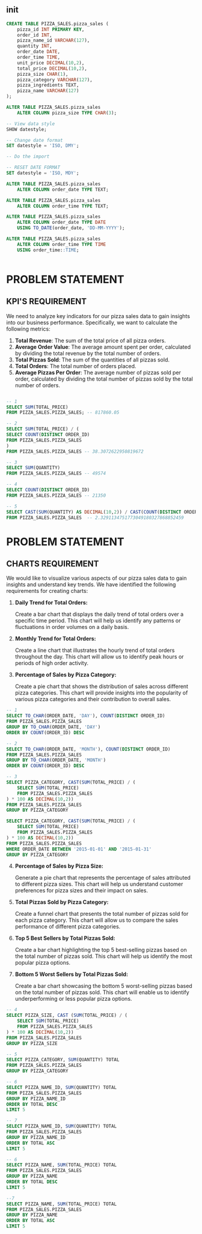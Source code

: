 ## init
```sql
CREATE TABLE PIZZA_SALES.pizza_sales (
    pizza_id INT PRIMARY KEY,
    order_id INT,
    pizza_name_id VARCHAR(127),
    quantity INT,
    order_date DATE,
    order_time TIME,
    unit_price DECIMAL(10,2),
    total_price DECIMAL(10,2),
    pizza_size CHAR(1),
    pizza_category VARCHAR(127),
    pizza_ingredients TEXT,
    pizza_name VARCHAR(127)
);

ALTER TABLE PIZZA_SALES.pizza_sales
    ALTER COLUMN pizza_size TYPE CHAR(3);

-- View data style
SHOW datestyle;

-- Change date format
SET datestyle = 'ISO, DMY';

-- Do the import

-- RESET DATE FORMAT
SET datestyle = 'ISO, MDY';

ALTER TABLE PIZZA_SALES.pizza_sales
    ALTER COLUMN order_date TYPE TEXT;

ALTER TABLE PIZZA_SALES.pizza_sales
    ALTER COLUMN order_time TYPE TEXT;

ALTER TABLE PIZZA_SALES.pizza_sales
    ALTER COLUMN order_date TYPE DATE 
    USING TO_DATE(order_date, 'DD-MM-YYYY');

ALTER TABLE PIZZA_SALES.pizza_sales
    ALTER COLUMN order_time TYPE TIME
    USING order_time::TIME;



```

# PROBLEM STATEMENT

## KPI'S REQUIREMENT

We need to analyze key indicators for our pizza sales data to gain insights into our business performance. Specifically, we want to calculate the following metrics:

1. **Total Revenue**: The sum of the total price of all pizza orders.
2. **Average Order Value**: The average amount spent per order, calculated by dividing the total revenue by the total number of orders.
3. **Total Pizzas Sold**: The sum of the quantities of all pizzas sold.
4. **Total Orders**: The total number of orders placed.
5. **Average Pizzas Per Order**: The average number of pizzas sold per order, calculated by dividing the total number of pizzas sold by the total number of orders.

```sql

-- 1
SELECT SUM(TOTAL_PRICE)
FROM PIZZA_SALES.PIZZA_SALES; -- 817860.05

-- 2
SELECT SUM(TOTAL_PRICE) / (
SELECT COUNT(DISTINCT ORDER_ID)
FROM PIZZA_SALES.PIZZA_SALES
)
FROM PIZZA_SALES.PIZZA_SALES -- 38.3072622950819672

-- 3
SELECT SUM(QUANTITY)
FROM PIZZA_SALES.PIZZA_SALES -- 49574

-- 4
SELECT COUNT(DISTINCT ORDER_ID)
FROM PIZZA_SALES.PIZZA_SALES -- 21350

-- 5
SELECT CAST(SUM(QUANTITY) AS DECIMAL(10,2)) / CAST(COUNT(DISTINCT ORDER_ID) AS DECIMAL(10,2))
FROM PIZZA_SALES.PIZZA_SALES  -- 2.3291134751773049180327868852459


```

# PROBLEM STATEMENT

## CHARTS REQUIREMENT

We would like to visualize various aspects of our pizza sales data to gain insights and understand key trends. We have identified the following requirements for creating charts:

1. **Daily Trend for Total Orders:**

   Create a bar chart that displays the daily trend of total orders over a specific time period. This chart will help us identify any patterns or fluctuations in order volumes on a daily basis.

2. **Monthly Trend for Total Orders:**

   Create a line chart that illustrates the hourly trend of total orders throughout the day. This chart will allow us to identify peak hours or periods of high order activity.

3. **Percentage of Sales by Pizza Category:**

   Create a pie chart that shows the distribution of sales across different pizza categories. This chart will provide insights into the popularity of various pizza categories and their contribution to overall sales.

```sql
-- 1
SELECT TO_CHAR(ORDER_DATE, 'DAY'), COUNT(DISTINCT ORDER_ID)
FROM PIZZA_SALES.PIZZA_SALES
GROUP BY TO_CHAR(ORDER_DATE, 'DAY')
ORDER BY COUNT(ORDER_ID) DESC

-- 2
SELECT TO_CHAR(ORDER_DATE, 'MONTH'), COUNT(DISTINCT ORDER_ID)
FROM PIZZA_SALES.PIZZA_SALES
GROUP BY TO_CHAR(ORDER_DATE, 'MONTH')
ORDER BY COUNT(ORDER_ID) DESC

-- 3
SELECT PIZZA_CATEGORY, CAST(SUM(TOTAL_PRICE) / (
	SELECT SUM(TOTAL_PRICE)
	FROM PIZZA_SALES.PIZZA_SALES
) * 100 AS DECIMAL(10,2))
FROM PIZZA_SALES.PIZZA_SALES
GROUP BY PIZZA_CATEGORY

SELECT PIZZA_CATEGORY, CAST(SUM(TOTAL_PRICE) / (
	SELECT SUM(TOTAL_PRICE)
	FROM PIZZA_SALES.PIZZA_SALES
) * 100 AS DECIMAL(10,2))
FROM PIZZA_SALES.PIZZA_SALES
WHERE ORDER_DATE BETWEEN '2015-01-01' AND '2015-01-31'
GROUP BY PIZZA_CATEGORY

```

4. **Percentage of Sales by Pizza Size:**

   Generate a pie chart that represents the percentage of sales attributed to different pizza sizes. This chart will help us understand customer preferences for pizza sizes and their impact on sales.

5. **Total Pizzas Sold by Pizza Category:**

   Create a funnel chart that presents the total number of pizzas sold for each pizza category. This chart will allow us to compare the sales performance of different pizza categories.

6. **Top 5 Best Sellers by Total Pizzas Sold:**

   Create a bar chart highlighting the top 5 best-selling pizzas based on the total number of pizzas sold. This chart will help us identify the most popular pizza options.

7. **Bottom 5 Worst Sellers by Total Pizzas Sold:**

   Create a bar chart showcasing the bottom 5 worst-selling pizzas based on the total number of pizzas sold. This chart will enable us to identify underperforming or less popular pizza options.

```sql
-- 4
SELECT PIZZA_SIZE, CAST (SUM(TOTAL_PRICE) / (
	SELECT SUM(TOTAL_PRICE)
	FROM PIZZA_SALES.PIZZA_SALES
) * 100 AS DECIMAL(10,2))
FROM PIZZA_SALES.PIZZA_SALES
GROUP BY PIZZA_SIZE

-- 5
SELECT PIZZA_CATEGORY, SUM(QUANTITY) TOTAL
FROM PIZZA_SALES.PIZZA_SALES
GROUP BY PIZZA_CATEGORY

-- 6
SELECT PIZZA_NAME_ID, SUM(QUANTITY) TOTAL
FROM PIZZA_SALES.PIZZA_SALES
GROUP BY PIZZA_NAME_ID
ORDER BY TOTAL DESC
LIMIT 5

-- 7
SELECT PIZZA_NAME_ID, SUM(QUANTITY) TOTAL
FROM PIZZA_SALES.PIZZA_SALES
GROUP BY PIZZA_NAME_ID
ORDER BY TOTAL ASC
LIMIT 5

-- 6
SELECT PIZZA_NAME, SUM(TOTAL_PRICE) TOTAL
FROM PIZZA_SALES.PIZZA_SALES
GROUP BY PIZZA_NAME
ORDER BY TOTAL DESC
LIMIT 5

--7 
SELECT PIZZA_NAME, SUM(TOTAL_PRICE) TOTAL
FROM PIZZA_SALES.PIZZA_SALES
GROUP BY PIZZA_NAME
ORDER BY TOTAL ASC
LIMIT 5
```